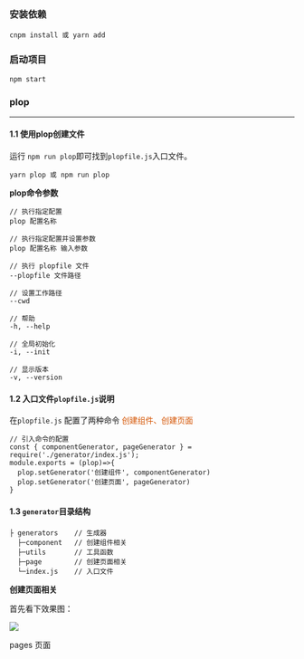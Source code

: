 <!--
 * @Author: yqj
 * @Date: 2020-07-22 20:33:15
 * @LastEditTime: 2020-07-23 17:19:17
 * @Description: 
--> 

### 安装依赖

```
cnpm install 或 yarn add
```

### 启动项目

```
npm start
```


### plop
---

#### 1.1 使用plop创建文件
运行 `npm run plop`即可找到`plopfile.js`入口文件。
```
yarn plop 或 npm run plop
```
**plop命令参数**
```
// 执行指定配置
plop 配置名称

// 执行指定配置并设置参数
plop 配置名称 输入参数

// 执行 plopfile 文件
--plopfile 文件路径

// 设置工作路径
--cwd

// 帮助
-h, --help

// 全局初始化
-i, --init

// 显示版本
-v, --version
```

#### 1.2 入口文件`plopfile.js`说明
在`plopfile.js` 配置了两种命令 <font color='#d453'>创建组件、创建页面</font>
```
// 引入命令的配置
const { componentGenerator, pageGenerator } = require('./generator/index.js');
module.exports = (plop)=>{
  plop.setGenerator('创建组件', componentGenerator)
  plop.setGenerator('创建页面', pageGenerator)
}
```

#### 1.3 `generator`目录结构

```
├ generators    // 生成器
  ├─component   // 创建组件相关
  ├─utils       // 工具函数
  ├─page        // 创建页面相关
  └─index.js    // 入口文件
```
**创建页面相关**

首先看下效果图：

![](https://user-gold-cdn.xitu.io/2020/7/23/1737af490c62a298?w=1305&h=683&f=gif&s=837643)

pages 页面


